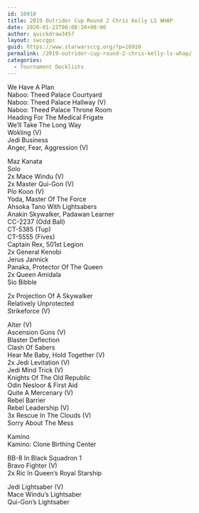 ```yaml
---
id: 16910
title: 2019 Outrider Cup Round 2 Chris Kelly LS WHAP
date: 2020-01-22T00:08:20+00:00
author: quickdraw3457
layout: swccgpc
guid: https://www.starwarsccg.org/?p=16910
permalink: /2019-outrider-cup-round-2-chris-kelly-ls-whap/
categories:
  - Tournament Decklists
---
```

We Have A Plan  
Naboo: Theed Palace Courtyard  
Naboo: Theed Palace Hallway (V)  
Naboo: Theed Palace Throne Room  
Heading For The Medical Frigate  
We&#8217;ll Take The Long Way  
Wokling (V)  
Jedi Business  
Anger, Fear, Aggression (V)  
  
Maz Kanata  
Solo  
2x Mace Windu (V)  
2x Master Qui-Gon (V)  
Plo Koon (V)  
Yoda, Master Of The Force  
Ahsoka Tano With Lightsabers  
Anakin Skywalker, Padawan Learner  
CC-2237 (Odd Ball)  
CT-5385 (Tup)  
CT-5555 (Fives)  
Captain Rex, 501st Legion  
2x General Kenobi  
Jerus Jannick  
Panaka, Protector Of The Queen  
2x Queen Amidala  
Sio Bibble  
  
2x Projection Of A Skywalker  
Relatively Unprotected  
Strikeforce (V)  
  
Alter (V)  
Ascension Guns (V)  
Blaster Deflection  
Clash Of Sabers  
Hear Me Baby, Hold Together (V)  
2x Jedi Levitation (V)  
Jedi Mind Trick (V)  
Knights Of The Old Republic  
Odin Nesloor & First Aid  
Quite A Mercenary (V)  
Rebel Barrier  
Rebel Leadership (V)  
3x Rescue In The Clouds (V)  
Sorry About The Mess  
  
Kamino  
Kamino: Clone Birthing Center  
  
BB-8 In Black Squadron 1  
Bravo Fighter (V)  
2x Ric In Queen&#8217;s Royal Starship  
  
Jedi Lightsaber (V)  
Mace Windu&#8217;s Lightsaber  
Qui-Gon&#8217;s Lightsaber